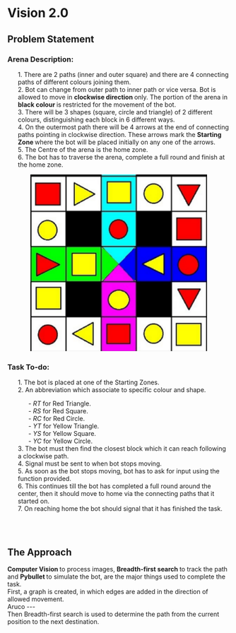 <html>
<body>
<h1> Vision 2.0 </h1>

<h2> Problem Statement </h2>

<h3> Arena Description: </h3>

<ol>
1. There are 2 paths (inner and outer square) and there are 4 connecting paths of different colours joining them. <br>
2. Bot can change from outer path to inner path or vice versa. Bot is allowed to move in <b> clockwise direction </b> only. The portion of    the arena in <b> black colour </b> is restricted for the movement of the bot. <br>
3. There will be 3 shapes (square, circle and triangle) of 2 different colours, distinguishing each block in 6 different ways. <br>
4. On the outermost path there will be 4 arrows at the end of connecting paths pointing in clockwise direction. These arrows mark the <b> Starting Zone </b> where the bot will be placed initially on any one of the arrows. <br>
5. The Centre of the arena is the home zone. <br>
6. The bot has to traverse the arena, complete a full round and finish at the home zone. <br>
</ol>

<center>
<img src = "k.png" alt = "Arena" width = "400" height = "400">
</center>

<h3> Task To-do: </h3>

<ol>
1. The bot is placed at one of the Starting Zones. <br>
2. An abbreviation which associate to specific colour and shape. <br>
  <ul>
   - <i> RT </i> for Red Triangle. <br>
   - <i> RS </i> for Red Square. <br>
   - <i> RC </i> for Red Circle. <br>
   - <i> YT </i> for Yellow Triangle. <br>
   - <i> YS </i> for Yellow Square. <br>
   - <i> YC </i> for Yellow Circle. <br>
 </ul>
3. The bot must then find the closest block which it can reach following a clockwise path. <br>
4. Signal must be sent to when bot stops moving. <br>
5. As soon as the bot stops moving, bot has to ask for input using the function provided. <br>
6. This continues till the bot has completed a full round around the center, then it should move to home via the connecting paths that it started on. <br>
7. On reaching home the bot should signal that it has finished the task. <br>
</ol>
<br>
<br>
<h2> The Approach </h2>
<b> Computer Vision </b> to process images, <b> Breadth-first search </b> to track the path and <b> Pybullet </b> to simulate the bot, are the major things used to complete the task. <br> 
First, a graph is created, in which edges are added in the direction of allowed movement. <br>
Aruco --- <br>
Then Breadth-first search is used to determine the path from the current position to the next destination. <br>
 
</body>
</html>





